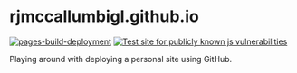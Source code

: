 # rjmccallumbigl.github.io

[![pages-build-deployment](https://github.com/rjmccallumbigl/rjmccallumbigl.github.io/actions/workflows/pages/pages-build-deployment/badge.svg)](https://github.com/rjmccallumbigl/rjmccallumbigl.github.io/actions/workflows/pages/pages-build-deployment)
[![Test site for publicly known js vulnerabilities](https://github.com/rjmccallumbigl/rjmccallumbigl.github.io/actions/workflows/is-website-vulnerable.yml/badge.svg)](https://github.com/rjmccallumbigl/rjmccallumbigl.github.io/actions/workflows/is-website-vulnerable.yml)

Playing around with deploying a personal site using GitHub.
